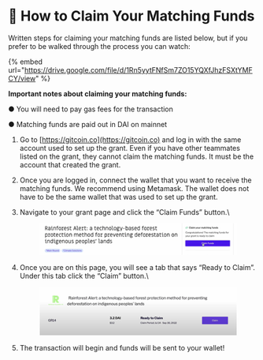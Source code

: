 # 🏧 How to Claim Your Matching Funds

Written steps for claiming your matching funds are listed below, but if you prefer to be walked through the process you can watch: &#x20;

{% embed url="https://drive.google.com/file/d/1Rn5yytFNfSm7ZO15YQXfJhzFSXtYMFCY/view" %}

**Important notes about claiming your matching funds:**

●       You will need to pay gas fees for the transaction

●       Matching funds are paid out in DAI on mainnet

1. Go to [https://gitcoin.co](https://gitcoin.co) and log in with the same account used to set up the grant. Even if you have other teammates listed on the grant, they cannot claim the matching funds. It must be the account that created the grant.
2. Once you are logged in, connect the wallet that you want to receive the matching funds. We recommend using Metamask. The wallet does not have to be the same wallet that was used to set up the grant.
3.  Navigate to your grant page and click the “Claim Funds” button.\


    <figure><img src="../../.gitbook/assets/claimfunds.png" alt=""><figcaption></figcaption></figure>
4.  Once you are on this page, you will see a tab that says “Ready to Claim”. Under this tab click the “Claim” button.\


    <figure><img src="../../.gitbook/assets/readytoclaim.png" alt=""><figcaption></figcaption></figure>
5. The transaction will begin and funds will be sent to your wallet!

